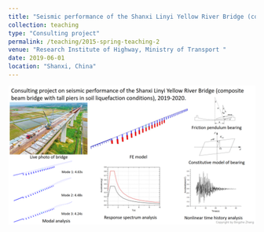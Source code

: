 ```yaml
---
title: "Seismic performance of the Shanxi Linyi Yellow River Bridge (composite beam bridge with tall piers in soil liquefaction conditions)"
collection: teaching
type: "Consulting project"
permalink: /teaching/2015-spring-teaching-2
venue: "Research Institute of Highway, Ministry of Transport "
date: 2019-06-01
location: "Shanxi, China"
---
```


![Project_2](/images/layout_2.png)
